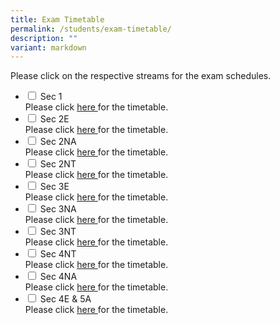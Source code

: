 ```yaml
---
title: Exam Timetable
permalink: /students/exam-timetable/
description: ""
variant: markdown
---
```

Please click on the respective streams for the exam schedules.

<ul class="jekyllcodex_accordion">
	
<li>
    <input type="checkbox" id="accordion4">
    <label for="accordion4">Sec 1</label>
    <div>
      Please click <a href="/files/Exam%20Timetable/2024_EOY_Sec_1.pdf">here </a> for the timetable.
    </div>
	</li>
			<li>
    <input type="checkbox" id="accordion5">
    <label for="accordion5">Sec 2E</label>
    <div>
      Please click <a href="/files/Exam%20Timetable/2024_EOY_2E.pdf">here </a> for the timetable.
    </div>
	</li>
			<li>
    <input type="checkbox" id="accordion6">
    <label for="accordion6">Sec 2NA</label>
    <div>
      Please click <a href="/files/Exam%20Timetable/2024_EOY_2NA.pdf">here </a> for the timetable.
    </div>
	</li>
				<li>
    <input type="checkbox" id="accordion7">
    <label for="accordion7">Sec 2NT</label>
    <div>
      Please click <a href="/files/Exam%20Timetable/2024_EOY_2NT.pdf">here </a> for the timetable.
    </div>
	</li>
					<li>
    <input type="checkbox" id="accordion8">
    <label for="accordion8">Sec 3E</label>
    <div>
      Please click <a href="/files/Exam%20Timetable/2024_EOY_3E.pdf">here </a> for the timetable.
    </div>
	</li>
						<li>
    <input type="checkbox" id="accordion9">
    <label for="accordion9">Sec 3NA</label>
    <div>
      Please click <a href="/files/Exam%20Timetable/2024_EOY_3NA.pdf">here </a> for the timetable.
    </div>
	</li>
							<li>
    <input type="checkbox" id="accordion10">
    <label for="accordion10">Sec 3NT</label>
    <div>
      Please click <a href="/files/Exam%20Timetable/2024_EOY_3NT.pdf">here </a> for the timetable.
    </div>
	</li>
		<li>
    <input type="checkbox" id="accordion1">
    <label for="accordion1">Sec 4NT</label>
    <div>
			Please click <a href="/files/Exam%20Timetable/2025_Sec_4NT_Prelim_Exam_TT_020725.pdf">here </a> for the timetable.
    </div>
	</li>
	<li>
    <input type="checkbox" id="accordion2">
    <label for="accordion2">Sec 4NA</label>
    <div>
      Please click <a href="/files/Exam%20Timetable/2025_Sec_4NA_Prelim_Exam_TT_020725.pdf">here </a> for the timetable.
    </div>
	</li>
	<li>
    <input type="checkbox" id="accordion3">
    <label for="accordion3">Sec 4E &amp; 5A</label>
    <div>
      Please click <a href="/files/Exam%20Timetable/2024_GCE_O_Level_Prelim_Timetable.pdf">here </a> for the timetable.
    </div>
	</li>
	</ul>